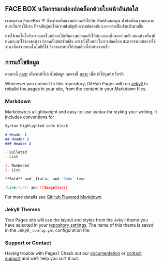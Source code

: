 ## FACE BOX นวัตกรรมกล่องปลดล็อกด้วยใบหน้าอันสดใส

เราขอเสนอ FaceBox !!! ที่จะช่วยเพิ่มความปลอดภัยให้กับทรัพย์สินของคุณ ทั้งยังเพิ่มความละดวกสบายในการใช้งาน
ปัจจุบันผู้คนให้ความสำคัญกับความปลอดภัย และความเป็นส่วนตัวมากขึ้น
 
การใช้เทคโนโลยีการสแกนใบหน้ามาใช้เพิ่มความปลอดภัยให้กับกล่องเก็บของส่วนตัว หมดห่วงเรื่องมีคนแอบมาใช้ของของเรา
ปลอดภัยต่อทรัพย์สิน เพราะใช้ใบหน้าในการปลดล็อค
สะดวกสบายต่อการใช้งาน เนื่องจากเทคโนโลยีที่ใช้ จึงสามารถทำให้ปลดล็อกได้อย่างรวดเร็ว

## การแก้ไขข้อมูล
กดตรงนี้ [กดซะ](https://github.com/artist0123/safe/edit/gh-pages/index.md) เพื่อจะเข้าไปแก้ไขข้อมูล
กดตรงนี้ [กดซะ](https://artist0123.github.io/facebox) เพื่อเข้าไปดูหน้าเว็บจริง

Whenever you commit to this repository, GitHub Pages will run [Jekyll](https://jekyllrb.com/) to rebuild the pages in your site, from the content in your Markdown files.

### Markdown

Markdown is a lightweight and easy-to-use syntax for styling your writing. It includes conventions for

```markdown
Syntax highlighted code block

# Header 1
## Header 2
### Header 3

- Bulleted
- List

1. Numbered
2. List

**Bold** and _Italic_ and `Code` text

[Link](url) and ![Image](src)
```

For more details see [GitHub Flavored Markdown](https://guides.github.com/features/mastering-markdown/).

### Jekyll Themes

Your Pages site will use the layout and styles from the Jekyll theme you have selected in your [repository settings](https://github.com/artist0123/safe/settings/pages). The name of this theme is saved in the Jekyll `_config.yml` configuration file.

### Support or Contact

Having trouble with Pages? Check out our [documentation](https://docs.github.com/categories/github-pages-basics/) or [contact support](https://support.github.com/contact) and we’ll help you sort it out.
